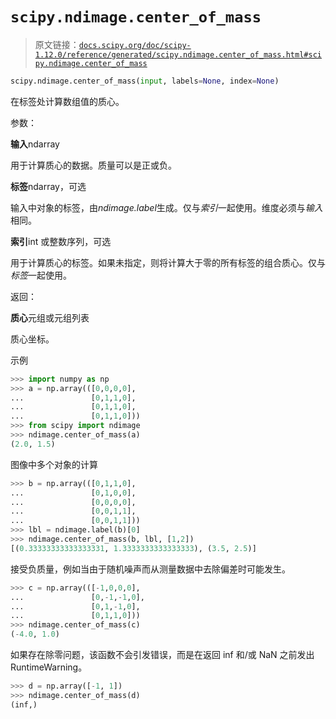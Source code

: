 # `scipy.ndimage.center_of_mass`

> 原文链接：[`docs.scipy.org/doc/scipy-1.12.0/reference/generated/scipy.ndimage.center_of_mass.html#scipy.ndimage.center_of_mass`](https://docs.scipy.org/doc/scipy-1.12.0/reference/generated/scipy.ndimage.center_of_mass.html#scipy.ndimage.center_of_mass)

```py
scipy.ndimage.center_of_mass(input, labels=None, index=None)
```

在标签处计算数组值的质心。

参数：

**输入**ndarray

用于计算质心的数据。质量可以是正或负。

**标签**ndarray，可选

输入中对象的标签，由*ndimage.label*生成。仅与*索引*一起使用。维度必须与*输入*相同。

**索引**int 或整数序列，可选

用于计算质心的标签。如果未指定，则将计算大于零的所有标签的组合质心。仅与*标签*一起使用。

返回：

**质心**元组或元组列表

质心坐标。

示例

```py
>>> import numpy as np
>>> a = np.array(([0,0,0,0],
...               [0,1,1,0],
...               [0,1,1,0],
...               [0,1,1,0]))
>>> from scipy import ndimage
>>> ndimage.center_of_mass(a)
(2.0, 1.5) 
```

图像中多个对象的计算

```py
>>> b = np.array(([0,1,1,0],
...               [0,1,0,0],
...               [0,0,0,0],
...               [0,0,1,1],
...               [0,0,1,1]))
>>> lbl = ndimage.label(b)[0]
>>> ndimage.center_of_mass(b, lbl, [1,2])
[(0.33333333333333331, 1.3333333333333333), (3.5, 2.5)] 
```

接受负质量，例如当由于随机噪声而从测量数据中去除偏差时可能发生。

```py
>>> c = np.array(([-1,0,0,0],
...               [0,-1,-1,0],
...               [0,1,-1,0],
...               [0,1,1,0]))
>>> ndimage.center_of_mass(c)
(-4.0, 1.0) 
```

如果存在除零问题，该函数不会引发错误，而是在返回 inf 和/或 NaN 之前发出 RuntimeWarning。

```py
>>> d = np.array([-1, 1])
>>> ndimage.center_of_mass(d)
(inf,) 
```
